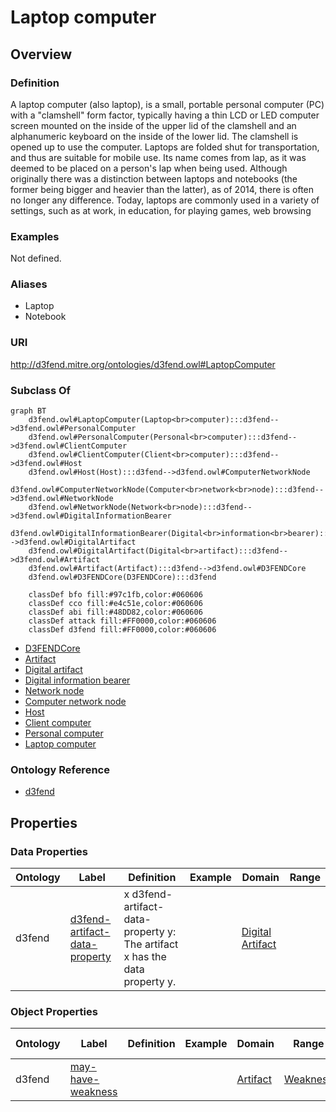 # Laptop computer

## Overview

### Definition
A laptop computer (also laptop), is a small, portable personal computer (PC) with a "clamshell" form factor, typically having a thin LCD or LED computer screen mounted on the inside of the upper lid of the clamshell and an alphanumeric keyboard on the inside of the lower lid. The clamshell is opened up to use the computer. Laptops are folded shut for transportation, and thus are suitable for mobile use. Its name comes from lap, as it was deemed to be placed on a person's lap when being used. Although originally there was a distinction between laptops and notebooks (the former being bigger and heavier than the latter), as of 2014, there is often no longer any difference. Today, laptops are commonly used in a variety of settings, such as at work, in education, for playing games, web browsing

### Examples
Not defined.

### Aliases
- Laptop
- Notebook

### URI
http://d3fend.mitre.org/ontologies/d3fend.owl#LaptopComputer

### Subclass Of
```mermaid
graph BT
    d3fend.owl#LaptopComputer(Laptop<br>computer):::d3fend-->d3fend.owl#PersonalComputer
    d3fend.owl#PersonalComputer(Personal<br>computer):::d3fend-->d3fend.owl#ClientComputer
    d3fend.owl#ClientComputer(Client<br>computer):::d3fend-->d3fend.owl#Host
    d3fend.owl#Host(Host):::d3fend-->d3fend.owl#ComputerNetworkNode
    d3fend.owl#ComputerNetworkNode(Computer<br>network<br>node):::d3fend-->d3fend.owl#NetworkNode
    d3fend.owl#NetworkNode(Network<br>node):::d3fend-->d3fend.owl#DigitalInformationBearer
    d3fend.owl#DigitalInformationBearer(Digital<br>information<br>bearer):::d3fend-->d3fend.owl#DigitalArtifact
    d3fend.owl#DigitalArtifact(Digital<br>artifact):::d3fend-->d3fend.owl#Artifact
    d3fend.owl#Artifact(Artifact):::d3fend-->d3fend.owl#D3FENDCore
    d3fend.owl#D3FENDCore(D3FENDCore):::d3fend
    
    classDef bfo fill:#97c1fb,color:#060606
    classDef cco fill:#e4c51e,color:#060606
    classDef abi fill:#48DD82,color:#060606
    classDef attack fill:#FF0000,color:#060606
    classDef d3fend fill:#FF0000,color:#060606
```

- [D3FENDCore](/docs/ontology/reference/model/D3FENDCore/D3FENDCore.md)
- [Artifact](/docs/ontology/reference/model/D3FENDCore/Artifact/Artifact.md)
- [Digital artifact](/docs/ontology/reference/model/D3FENDCore/Artifact/Digital%20artifact/Digital%20artifact.md)
- [Digital information bearer](/docs/ontology/reference/model/D3FENDCore/Artifact/Digital%20artifact/Digital%20information%20bearer/Digital%20information%20bearer.md)
- [Network node](/docs/ontology/reference/model/D3FENDCore/Artifact/Digital%20artifact/Digital%20information%20bearer/Network%20node/Network%20node.md)
- [Computer network node](/docs/ontology/reference/model/D3FENDCore/Artifact/Digital%20artifact/Digital%20information%20bearer/Network%20node/Computer%20network%20node/Computer%20network%20node.md)
- [Host](/docs/ontology/reference/model/D3FENDCore/Artifact/Digital%20artifact/Digital%20information%20bearer/Network%20node/Computer%20network%20node/Host/Host.md)
- [Client computer](/docs/ontology/reference/model/D3FENDCore/Artifact/Digital%20artifact/Digital%20information%20bearer/Network%20node/Computer%20network%20node/Host/Client%20computer/Client%20computer.md)
- [Personal computer](/docs/ontology/reference/model/D3FENDCore/Artifact/Digital%20artifact/Digital%20information%20bearer/Network%20node/Computer%20network%20node/Host/Client%20computer/Personal%20computer/Personal%20computer.md)
- [Laptop computer](/docs/ontology/reference/model/D3FENDCore/Artifact/Digital%20artifact/Digital%20information%20bearer/Network%20node/Computer%20network%20node/Host/Client%20computer/Personal%20computer/Laptop%20computer/Laptop%20computer.md)


### Ontology Reference
- [d3fend](http://d3fend.mitre.org/ontologies/d3fend.owl#)

## Properties
### Data Properties
| Ontology | Label | Definition | Example | Domain | Range |
|----------|-------|------------|---------|--------|-------|
| d3fend | [d3fend-artifact-data-property](http://d3fend.mitre.org/ontologies/d3fend.owl#d3fend-artifact-data-property) | x d3fend-artifact-data-property y: The artifact x has the data property y. |  | [Digital Artifact](/docs/ontology/reference/model/D3FENDCore/Artifact/Digital%20artifact/Digital%20artifact.md) | []() |

### Object Properties
| Ontology | Label | Definition | Example | Domain | Range | Inverse Of |
|----------|-------|------------|---------|--------|-------|------------|
| d3fend | [may-have-weakness](http://d3fend.mitre.org/ontologies/d3fend.owl#may-have-weakness) |  |  | [Artifact](/docs/ontology/reference/model/D3FENDCore/Artifact/Artifact.md) | [Weakness](/docs/ontology/reference/model/D3FENDCore/Weakness/Weakness.md) | []() |

